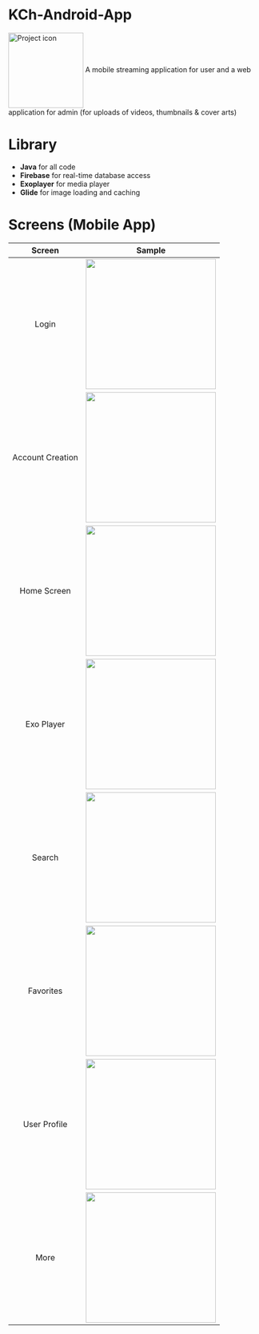 # KCh-Android-App
<img src="https://user-images.githubusercontent.com/42314281/109256047-26d21e80-7830-11eb-8fd0-782dd154be02.png" align="center" width="150" alt="Project icon">
A mobile streaming application for user and a web application for admin (for uploads of videos, thumbnails & cover arts) 

# Library
* **Java** for all code
* **Firebase** for real-time database access
* **Exoplayer** for media player 
* **Glide** for image loading and caching

# Screens (Mobile App)
| **Screen**            | **Sample**                                                                                                                         |
| :-------------------: | :-----------------------------------------------------------------------------------------------------------------------------:|
| Login                 | <img src="https://user-images.githubusercontent.com/42314281/109254304-b83f9180-782c-11eb-9217-3a0c95638d4c.png" width="260"/> |
| Account Creation      | <img src="https://user-images.githubusercontent.com/42314281/109256541-2423f900-7831-11eb-8cca-99f50f6bd71e.png" width="260"/> |
| Home Screen           | <img src="https://user-images.githubusercontent.com/42314281/109256616-49186c00-7831-11eb-8b93-910930cd2274.png" width="260"/> |
| Exo Player            | <img src="https://user-images.githubusercontent.com/42314281/109273467-357afe80-784d-11eb-9ae8-76d09e44bf69.png" width="260"/> |
| Search                | <img src="https://user-images.githubusercontent.com/42314281/109273817-a9b5a200-784d-11eb-86b7-76da12aa15db.png" width="260"/> |
| Favorites             | <img src="https://user-images.githubusercontent.com/42314281/109273994-e7b2c600-784d-11eb-8d77-a6ea99a9578e.png" width="260"/> |
| User Profile          | <img src="https://user-images.githubusercontent.com/42314281/109274277-4710d600-784e-11eb-8341-aff08f495fb6.png" width="260"/> |
| More                  | <img src="https://user-images.githubusercontent.com/42314281/109274337-5859e280-784e-11eb-86dc-cfb8820af372.png" width="260"/> |


